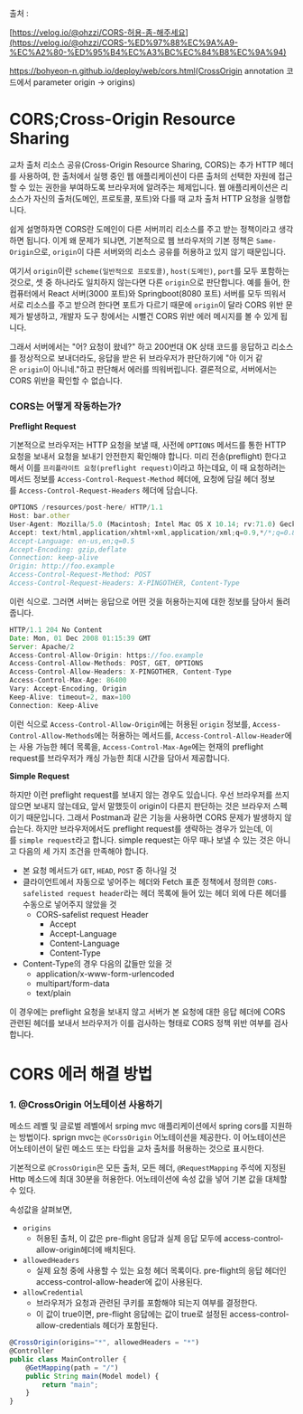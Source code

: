 출처 : 

[https://velog.io/@ohzzi/CORS-허용-좀-해주세요](https://velog.io/@ohzzi/CORS-%ED%97%88%EC%9A%A9-%EC%A2%80-%ED%95%B4%EC%A3%BC%EC%84%B8%EC%9A%94)

https://bohyeon-n.github.io/deploy/web/cors.html(CrossOrigin annotation 코드에서 parameter origin → origins)

# CORS;Cross-Origin Resource Sharing

교차 출처 리소스 공유(Cross-Origin Resource Sharing, CORS)는 추가 HTTP 헤더를 사용하여, 한 출처에서 실행 중인 웹 애플리케이션이 다른 출처의 선택한 자원에 접근할 수 있는 권한을 부여하도록 브라우저에 알려주는 체제입니다. 웹 애플리케이션은 리소스가 자신의 출처(도메인, 프로토콜, 포트)와 다를 때 교차 출처 HTTP 요청을 실행합니다.

쉽게 설명하자면 CORS란 도메인이 다른 서버끼리 리소스를 주고 받는 정책이라고 생각하면 됩니다. 이게 왜 문제가 되냐면, 기본적으로 웹 브라우저의 기본 정책은 `Same-Origin`으로, `origin`이 다른 서버와의 리소스 공유를 허용하고 있지 않기 때문입니다.

여기서 `origin`이란 `scheme(일반적으로 프로토콜)`, `host(도메인)`, `port`를 모두 포함하는 것으로, 셋 중 하나라도 일치하지 않는다면 다른 `origin`으로 판단합니다. 예를 들어, 한 컴퓨터에서 React 서버(3000 포트)와 Springboot(8080 포트) 서버를 모두 띄워서 서로 리소스를 주고 받으려 한다면 포트가 다르기 때문에 `origin`이 달라 CORS 위반 문제가 발생하고, 개발자 도구 창에서는 시뻘건 CORS 위반 에러 메시지를 볼 수 있게 됩니다.

그래서 서버에서는 "어? 요청이 왔네?" 하고 200번대 OK 상태 코드를 응답하고 리소스를 정상적으로 보내더라도, 응답을 받은 뒤 브라우저가 판단하기에 "아 이거 같은 `origin`이 아니네."하고 판단해서 에러를 띄워버립니다. 결론적으로, 서버에서는 CORS 위반을 확인할 수 없습니다.

### **CORS는 어떻게 작동하는가?**

**Preflight Request**

기본적으로 브라우저는 HTTP 요청을 보낼 때, 사전에 `OPTIONS` 메서드를 통한 HTTP 요청을 보내서 요청을 보내기 안전한지 확인해야 합니다. 미리 전송(preflight) 한다고 해서 이를 `프리플라이트 요청(preflight request)`이라고 하는데요, 이 때 요청하려는 메서드 정보를 `Access-Control-Request-Method` 헤더에, 요청에 담길 헤더 정보를 `Access-Control-Request-Headers` 헤더에 담습니다.

```jsx
OPTIONS /resources/post-here/ HTTP/1.1
Host: bar.other
User-Agent: Mozilla/5.0 (Macintosh; Intel Mac OS X 10.14; rv:71.0) Gecko/20100101 Firefox/71.0
Accept: text/html,application/xhtml+xml,application/xml;q=0.9,*/*;q=0.8
Accept-Language: en-us,en;q=0.5
Accept-Encoding: gzip,deflate
Connection: keep-alive
Origin: http://foo.example
Access-Control-Request-Method: POST
Access-Control-Request-Headers: X-PINGOTHER, Content-Type
```

이런 식으로. 그러면 서버는 응답으로 어떤 것을 허용하는지에 대한 정보를 담아서 돌려줍니다.

```jsx
HTTP/1.1 204 No Content
Date: Mon, 01 Dec 2008 01:15:39 GMT
Server: Apache/2
Access-Control-Allow-Origin: https://foo.example
Access-Control-Allow-Methods: POST, GET, OPTIONS
Access-Control-Allow-Headers: X-PINGOTHER, Content-Type
Access-Control-Max-Age: 86400
Vary: Accept-Encoding, Origin
Keep-Alive: timeout=2, max=100
Connection: Keep-Alive
```

이런 식으로 `Access-Control-Allow-Origin`에는 허용된 `origin` 정보를, `Access-Control-Allow-Methods`에는 허용하는 메서드를, `Access-Control-Allow-Header`에는 사용 가능한 헤더 목록을, `Access-Control-Max-Age`에는 현재의 preflight request를 브라우저가 캐싱 가능한 최대 시간을 담아서 제공합니다.

**Simple Request**

하지만 이런 preflight request를 보내지 않는 경우도 있습니다. 우선 브라우저를 쓰지 않으면 보내지 않는데요, 앞서 말했듯이 origin이 다른지 판단하는 것은 브라우저 스펙이기 때문입니다. 그래서 Postman과 같은 기능을 사용하면 CORS 문제가 발생하지 않습는다. 하지만 브라우저에서도 preflight request를 생략하는 경우가 있는데, 이를 `simple request`라고 합니다. simple request는 아무 때나 보낼 수 있는 것은 아니고 다음의 세 가지 조건을 만족해야 합니다.

- 본 요청 메서드가 `GET`, `HEAD`, `POST` 중 하나일 것
- 클라이언트에서 자동으로 넣어주는 헤더와 Fetch 표준 정책에서 정의한 `CORS-safelisted request header`라는 헤더 목록에 들어 있는 헤더 외에 다른 헤더를 수동으로 넣어주지 않았을 것
    - CORS-safelist request Header
        - Accept
        - Accept-Language
        - Content-Language
        - Content-Type
- Content-Type의 경우 다음의 값들만 있을 것
    - application/x-www-form-urlencoded
    - multipart/form-data
    - text/plain

이 경우에는 preflight 요청을 보내지 않고 서버가 본 요청에 대한 응답 헤더에 CORS 관련된 헤더를 보내서 브라우저가 이를 검사하는 형태로 CORS 정책 위반 여부를 검사합니다.

# CORS 에러 해결 방법

### 1. **@CrossOrigin 어노테이션 사용하기**

메소드 레벨 및 글로벌 레벨에서 srping mvc 애플리케이션에서 spring cors를 지원하는 방법이다. sprign mvc는 `@CorssOrigin` 어노테이션을 제공한다. 이 어노테이션은 어노테이션이 달린 메소드 또는 타입을 교차 출처를 허용하는 것으로 표시한다.

기본적으로 `@CrossOrigin`은 모든 출처, 모든 헤더, `@RequestMapping` 주석에 지정된 Http 메소드에 최대 30분을 허용한다. 어노테이션에 속성 값을 넣어 기본 값을 대체할 수 있다.

속성값을 살펴보면,

- `origins`
    - 허용된 출처, 이 값은 pre-flight 응답과 실제 응답 모두에 access-control-allow-origin헤더에 배치된다.
- `allowedHeaders`
    - 실제 요청 중에 사용할 수 있는 요청 헤더 목록이다. pre-flight의 응답 헤더인 access-control-allow-header에 값이 사용된다.
- `allowCredential`
    - 브라우저가 요청과 관련된 쿠키를 포함해야 되는지 여부를 결정한다.
    - 이 값이 true이면, pre-flight 응답에는 값이 true로 설정된 access-control-allow-credentials 헤더가 포함된다.

```jsx
@CrossOrigin(origins="*", allowedHeaders = "*")
@Controller
public class MainController {
	@GetMapping(path = "/")
	public String main(Model model) {
		return "main";
	}
}
```
